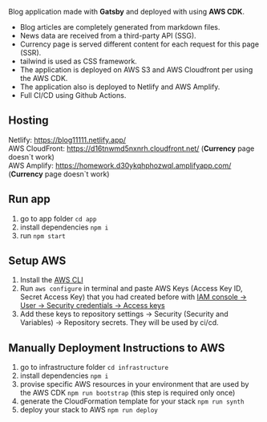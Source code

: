 Blog application made with **Gatsby** and deployed with using **AWS CDK**.

- Blog articles are completely generated from markdown files.
- News data are received from a third-party API (SSG).
- Currency page is served different content for each request for this page (SSR).
- tailwind is used as CSS framework.
- The application is deployed on AWS S3 and AWS Cloudfront per using the AWS CDK.
- The application also is deployed to Netlify and AWS Amplify.
- Full CI/CD using Github Actions.

## Hosting

Netlify: https://blog11111.netlify.app/  
AWS CloudFront: https://d16tnwmd5nxnrh.cloudfront.net/ (**Currency** page doesn\`t work)  
AWS Amplify: https://homework.d30ykqhphozwql.amplifyapp.com/ (**Currency** page doesn`t work)

## Run app

1. go to app folder `cd app`
2. install dependencies `npm i`
3. run `npm start`

## Setup AWS

1. Install the [AWS CLI](https://docs.aws.amazon.com/cli/latest/userguide/getting-started-install.html)
2. Run `aws configure` in terminal and paste AWS Keys (Access Key ID, Secret Access Key) that you had created before with [IAM console -> User -> Security credentials -> Access keys](https://docs.aws.amazon.com/IAM/latest/UserGuide/id_credentials_access-keys.html?icmpid=docs_iam_console#Using_CreateAccessKey)
3. Add these keys to repository settings -> Security (Security and Variables) -> Repository secrets. They will be used by ci/cd.

## Manually Deployment Instructions to AWS

1. go to infrastructure folder `cd infrastructure`
2. install dependencies `npm i`
3. provise specific AWS resources in your environment that are used by the AWS CDK `npm run bootstrap` (this step is required only once)
4. generate the CloudFormation template for your stack `npm run synth`
5. deploy your stack to AWS `npm run deploy`
